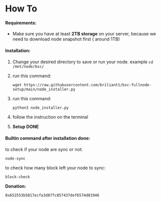 # How To

#### Requirements:

- Make sure you have at least **2TB storage** on your server, because we need to download node snapshot first ( around 1TB)



#### Installation:

1. Change your desired directory to save or run your node.
   example ``cd /mnt/node/bsc/``

2. run this command:

   ```
   wget https://raw.githubusercontent.com/briliant1/bsc-fullnode-setup/main/node_installer.py
   ```

3. run this command:

   ```bash
   python3 node_installer.py
   ```

4. follow the instruction on the terminal

5. **Setup DONE**



#### Builtin command after installation done:

to check if your node are sync or not:

```
node-sync
```

to check how many block left your node to sync:

```
block-check
```



**Donation:**

```
0x652553b5817ecfa3d87fc857437def6574d81946
```


